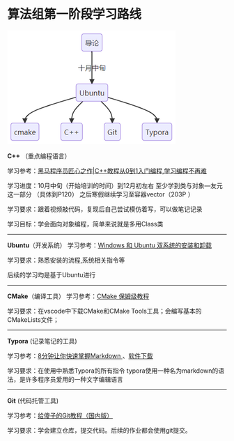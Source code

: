 # 算法组第一阶段学习路线

![image-20250721164925424](images/image-20250721164925424.png)

**C++** （重点编程语⾔）

学习参考：[黑马程序员匠心之作|C++教程从0到1入门编程,学习编程不再难](https://www.bilibili.com/video/BV1et411b73Z)

学习进度：10⽉中旬（开始培训的时间）到12⽉初左右 ⾄少学到类与对象—友元这⼀部分 （具体到P120） 之后寒假继续学习⾄容器vector（203P ）

学习要求：跟着视频敲代码，复现后⾃⼰尝试模仿着写，可以做笔记记录 

学习⽬标：学会⾯向对象编程，简单来说就是多用Class类

---

**Ubuntu**（开发系统）
学习参考：[Windows 和 Ubuntu 双系统的安装和卸载](https://www.bilibili.com/video/BV1554y1n7zv/)

学习要求：熟悉安装的流程,系统相关指令等

后续的学习均是基于Ubuntu进行

---

**CMake**（编译⼯具）
学习参考：[CMake 保姆级教程](https://subingwen.cn/cmake/CMake-primer/)

学习要求：在vscode中下载CMake和CMake Tools⼯具；会编写基本的CMakeLists⽂件；

---

**Typora** (记录笔记的⼯具)

学习参考：[8分钟让你快速掌握Markdown ](https://www.bilibili.com/video/BV1JA411h7Gw)、[软件下载](https://github.com/wyf9661/typora-free)

学习要求：在使用中熟悉Typora的所有指令
typora使用一种名为markdown的语法，是许多程序员爱用的一种文字编辑语言

---

**Git** (代码托管⼯具)

学习参考：[给傻子的Git教程（国内版）](https://www.bilibili.com/video/BV1bRN2enEtV)

学习要求：学会建立仓库，提交代码。后续的作业都会使用git提交。
